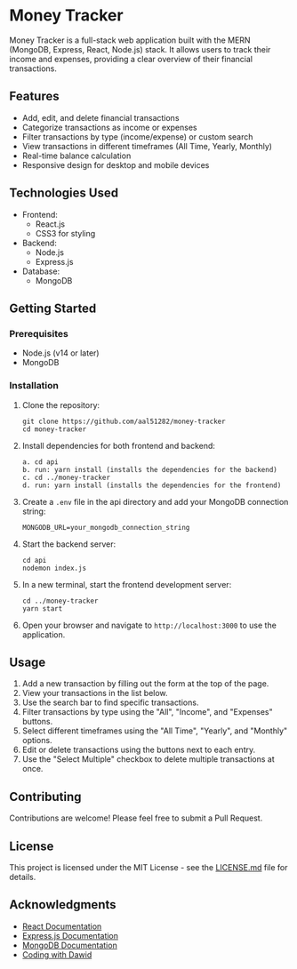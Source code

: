 # Money Tracker

Money Tracker is a full-stack web application built with the MERN (MongoDB, Express, React, Node.js) stack. It allows users to track their income and expenses, providing a clear overview of their financial transactions.

## Features

- Add, edit, and delete financial transactions
- Categorize transactions as income or expenses
- Filter transactions by type (income/expense) or custom search
- View transactions in different timeframes (All Time, Yearly, Monthly)
- Real-time balance calculation
- Responsive design for desktop and mobile devices

## Technologies Used

- Frontend:
  - React.js
  - CSS3 for styling
- Backend:
  - Node.js
  - Express.js
- Database:
  - MongoDB

## Getting Started

### Prerequisites

- Node.js (v14 or later)
- MongoDB

### Installation

1. Clone the repository:

   ```
   git clone https://github.com/aal51282/money-tracker
   cd money-tracker
   ```

2. Install dependencies for both frontend and backend:

   ```
   a. cd api
   b. run: yarn install (installs the dependencies for the backend)
   c. cd ../money-tracker
   d. run: yarn install (installs the dependencies for the frontend)
   ```

3. Create a `.env` file in the api directory and add your MongoDB connection string:

   ```
   MONGODB_URL=your_mongodb_connection_string
   ```

4. Start the backend server:

   ```
   cd api
   nodemon index.js
   ```

5. In a new terminal, start the frontend development server:

   ```
   cd ../money-tracker
   yarn start
   ```

6. Open your browser and navigate to `http://localhost:3000` to use the application.

## Usage

1. Add a new transaction by filling out the form at the top of the page.
2. View your transactions in the list below.
3. Use the search bar to find specific transactions.
4. Filter transactions by type using the "All", "Income", and "Expenses" buttons.
5. Select different timeframes using the "All Time", "Yearly", and "Monthly" options.
6. Edit or delete transactions using the buttons next to each entry.
7. Use the "Select Multiple" checkbox to delete multiple transactions at once.

## Contributing

Contributions are welcome! Please feel free to submit a Pull Request.

## License

This project is licensed under the MIT License - see the [LICENSE.md](LICENSE.md) file for details.

## Acknowledgments

- [React Documentation](https://reactjs.org/docs/getting-started.html)
- [Express.js Documentation](https://expressjs.com/)
- [MongoDB Documentation](https://docs.mongodb.com/)
- [Coding with Dawid](https://www.youtube.com/@CodingWithDawid)
